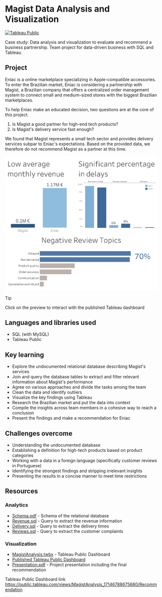 # Magist Data Analysis and Visualization

[![Tableau Public](https://img.shields.io/badge/tableau-dashboard-blue?logo=tableau&logoColor=white)](https://public.tableau.com/views/MagistAnalysis_17146788675680/Recommendation)

Case study: Data analysis and visualization to evaluate and recommend a business partnership. Team project for data-driven business with SQL and Tableau.

## Project

Eniac is a online marketplace specializing in Apple-compatible accessories. To enter the Brazilian market, Eniac is considering a partnership with Magist, a Brazilian company that offers a centralized order management system to connect small and medium-sized stores with the biggest Brazilian marketplaces.

To help Eniac make an educated decision, two questions are at the core of this project.

1. Is Magist a good partner for high-end tech products?
2. Is Magist's delivery service fast enough?

We found that Magist represents a small tech sector and provides delivery services subpar to Eniac's expectations. Based on the provided data, we therefore do not recommend Magist as a partner at this time.

[![Tableau visualization preview](TableauVisualizationPreview.png)](https://public.tableau.com/views/MagistAnalysis_17146788675680/Recommendation)

> [!TIP]
> Click on the preview to interact with the published Tableau dashboard

## Languages and libraries used

- SQL (with MySQL)
- Tableau Public

## Key learning

- Explore the undocumented relational database describing Magist's services
- Join and query the database tables to extract and filter relevant information about Magist's performance
- Agree on various approaches and divide the tasks among the team
- Clean the data and identify outliers
- Visualize the key findings using Tableau
- Research the Brazilian market and put the data into context
- Compile the insights across team members in a cohesive way to reach a conclusion
- Present the findings and make a recommendation for Eniac

## Challenges overcome

- Understanding the undocumented database
- Establishing a definition for high-tech products based on product categories
- Working with a data in a foreign language (specifically customer reviews in Portuguese)
- Identifying the strongest findings and stripping irrelevant insights
- Presenting the results in a concise manner to meet time restrictions

## Resources

### Analytics

- [Schema.pdf](Schema.pdf) - Schema of the relational database
- [Revenue.sql](Revenue.sql) - Query to extract the revenue information
- [Delivery.sql](Delivery.sql) - Query to extract the delivery times
- [Reviews.sql](Reviews.sql) - Query to extract the customer complaints

### Visualization

- [MagistAnalysis.twbx](MagistAnalysis.twbx) - Tableau Public Dashboard
- [Published Tableau Public Dashboard](https://public.tableau.com/views/MagistAnalysis_17146788675680/Recommendation)
- [Presentation.pdf](Presentation.pdf) - Project presentation including the final recommendation

Tableau Public Dashboard link  
https://public.tableau.com/views/MagistAnalysis_17146788675680/Recommendation
